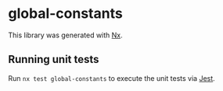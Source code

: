 # global-constants

This library was generated with [Nx](https://nx.dev).

## Running unit tests

Run `nx test global-constants` to execute the unit tests via [Jest](https://jestjs.io).
